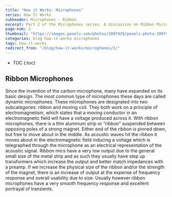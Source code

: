 ```yaml
---
title: "How it Works: Microphones"
series: How It Works
subheader: Microphones - Ribbon
excerpt: Part 2 of the Microphones series. A discussion on Ribbon Microphones
page-num: 2
thumbnail: "https://images.pexels.com/photos/2097428/pexels-photo-2097428.jpeg"
categories: blog how-it-works microphones
tags: how-it-works
redirect_from: "/blog/how-it-works/microphones/2/"
---
```

* TOC
{:toc}

## Ribbon Microphones

Since the invention of the carbon microphone, many have expanded on its basic design. The most common type of microphones these days are called dynamic microphones. These microphones are designated into two subcategories: ribbon and moving coil. They both work on a principle of electromagnetism, which states that a moving conductor in an electromagnetic field will have a voltage produced across it. With ribbon microphones, there is a thin aluminum strip or “ribbon” suspended between opposing poles of a strong magnet. Either end of the ribbon is pinned down, but free to move about in the middle. As acoustic waves hit the ribbon it moves about in the electromagnetic field inducing a voltage which is telegraphed through the microphone as an electrical representation of the acoustic signal. Ribbon mics have a very low output due to the general small size of the metal strip and as such they usually have step up transformers which increase the output and better match impedances with a preamp. If we increase the physical size of the ribbon and/or the strength of the magnet, there is an increase of output at the expense of frequency response and overall usability due to size. Usually however ribbon microphones have a very smooth frequency response and excellent portrayal of transients.

